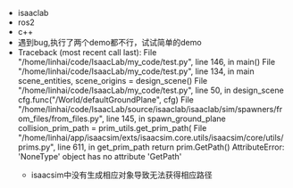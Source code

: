 - isaaclab
- ros2
- c++
- 遇到bug,执行了两个demo都不行，试试简单的demo
- Traceback (most recent call last):
    File "/home/linhai/code/IsaacLab/my_code/test.py", line 146, in <module>
      main()
    File "/home/linhai/code/IsaacLab/my_code/test.py", line 134, in main
      scene_entities, scene_origins = design_scene()
    File "/home/linhai/code/IsaacLab/my_code/test.py", line 50, in design_scene
      cfg.func("/World/defaultGroundPlane", cfg)
    File "/home/linhai/code/IsaacLab/source/isaaclab/isaaclab/sim/spawners/from_files/from_files.py", line 145, in spawn_ground_plane
      collision_prim_path = prim_utils.get_prim_path(
    File "/home/linhai/app/isaacsim/exts/isaacsim.core.utils/isaacsim/core/utils/prims.py", line 611, in get_prim_path
      return prim.GetPath()
  AttributeError: 'NoneType' object has no attribute 'GetPath'
	- isaacsim中没有生成相应对象导致无法获得相应路径